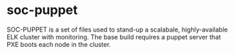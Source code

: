 # soc-puppet

SOC-PUPPET is a set of files used to stand-up a scalabale, highly-available ELK cluster with monitoring. The base build requires a puppet server that PXE boots each node in the cluster.
